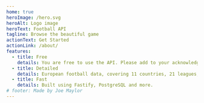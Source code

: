 ```yaml
---
home: true
heroImage: /hero.svg
heroAlt: Logo image
heroText: Football API
tagline: Browse the beautiful game
actionText: Get Started
actionLink: /about/
features:
  - title: Free
    details: You are free to use the API. Please add to your acknowledgements where possible.
  - title: Detailed
    details: European football data, covering 11 countries, 21 leagues, and 278 seasons going back to 2000/01.
  - title: Fast
    details: Built using Fastify, PostgreSQL and more.
# footer: Made by Joe Maylor
---
```

